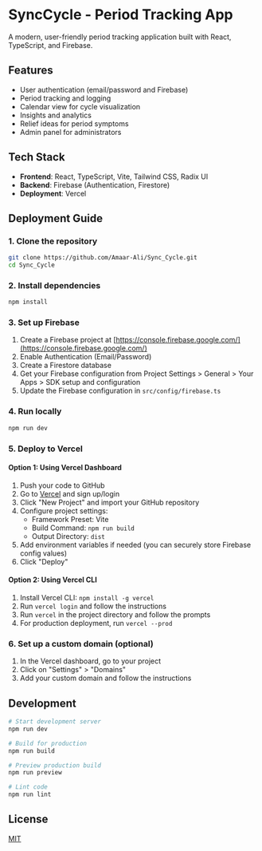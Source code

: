 # SyncCycle - Period Tracking App

A modern, user-friendly period tracking application built with React, TypeScript, and Firebase.

## Features

- User authentication (email/password and Firebase)
- Period tracking and logging
- Calendar view for cycle visualization
- Insights and analytics
- Relief ideas for period symptoms
- Admin panel for administrators

## Tech Stack

- **Frontend**: React, TypeScript, Vite, Tailwind CSS, Radix UI
- **Backend**: Firebase (Authentication, Firestore)
- **Deployment**: Vercel

## Deployment Guide

### 1. Clone the repository

```bash
git clone https://github.com/Amaar-Ali/Sync_Cycle.git
cd Sync_Cycle
```

### 2. Install dependencies

```bash
npm install
```

### 3. Set up Firebase

1. Create a Firebase project at [https://console.firebase.google.com/](https://console.firebase.google.com/)
2. Enable Authentication (Email/Password)
3. Create a Firestore database
4. Get your Firebase configuration from Project Settings > General > Your Apps > SDK setup and configuration
5. Update the Firebase configuration in `src/config/firebase.ts`

### 4. Run locally

```bash
npm run dev
```

### 5. Deploy to Vercel

#### Option 1: Using Vercel Dashboard

1. Push your code to GitHub
2. Go to [Vercel](https://vercel.com/) and sign up/login
3. Click "New Project" and import your GitHub repository
4. Configure project settings:
   - Framework Preset: Vite
   - Build Command: `npm run build`
   - Output Directory: `dist`
5. Add environment variables if needed (you can securely store Firebase config values)
6. Click "Deploy"

#### Option 2: Using Vercel CLI

1. Install Vercel CLI: `npm install -g vercel`
2. Run `vercel login` and follow the instructions
3. Run `vercel` in the project directory and follow the prompts
4. For production deployment, run `vercel --prod`

### 6. Set up a custom domain (optional)

1. In the Vercel dashboard, go to your project
2. Click on "Settings" > "Domains"
3. Add your custom domain and follow the instructions

## Development

```bash
# Start development server
npm run dev

# Build for production
npm run build

# Preview production build
npm run preview

# Lint code
npm run lint
```

## License

[MIT](LICENSE)
